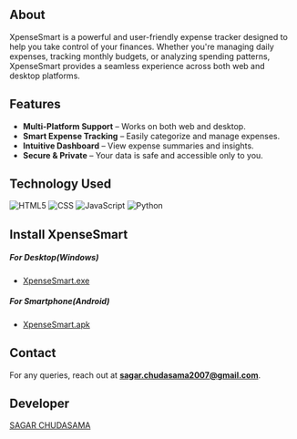 ## About

XpenseSmart is a powerful and user-friendly expense tracker designed to help you take control of your finances. Whether you're managing daily expenses, tracking monthly budgets, or analyzing spending patterns, XpenseSmart provides a seamless experience across both web and desktop platforms.

## Features

- **Multi-Platform Support** – Works on both web and desktop.
- **Smart Expense Tracking** – Easily categorize and manage expenses.
- **Intuitive Dashboard** – View expense summaries and insights.
- **Secure & Private** – Your data is safe and accessible only to you.


## Technology Used

![HTML5](https://img.shields.io/badge/html5-%23E34F26.svg?style=for-the-badge&logo=html5&logoColor=white) ![CSS](https://img.shields.io/badge/css3-%23E34F22173.svg?style=for-the-badge&logo=css3&logoColor=white) ![JavaScript](https://img.shields.io/badge/javascript-ffca28?style=for-the-badge&logo=javascript&logoColor=black) ![Python](https://img.shields.io/badge/Python-3776AB?style=for-the-badge&logo=python&logoColor=white)


## Install XpenseSmart

##### For Desktop(Windows)

- [XpenseSmart.exe](https://drive.google.com/file/d/1XujPLwtYw38wayJ2O3pLg9lfvsIlz2cE/view?usp=sharing)

##### For Smartphone(Android)

- [XpenseSmart.apk](https://drive.google.com/file/d/1yS-X60gTermUCZzKmGPAVbWowL0G8_us/view?usp=sharing)

## Contact

For any queries, reach out at **sagar.chudasama2007@gmail.com**.


## Developer

[SAGAR CHUDASAMA](https://sagarchudasama-git.github.io/PortfolioWebsite-by-Sagar/)
